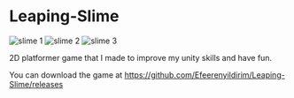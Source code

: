 # Leaping-Slime
![slime 1](https://github.com/Efeerenyildirim/Leaping-Slime/assets/154749990/d6577db9-cdc0-4bf8-9b20-d38a8e575509)
![slime 2](https://github.com/Efeerenyildirim/Leaping-Slime/assets/154749990/0397e2ab-c497-44cf-a0fa-043784458bb2)
![slime 3](https://github.com/Efeerenyildirim/Leaping-Slime/assets/154749990/570abc77-7070-4aca-896a-c85833418d25)


2D platformer game that I made to improve my unity skills and have fun.

You can download the game at https://github.com/Efeerenyildirim/Leaping-Slime/releases
